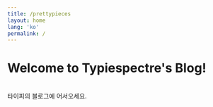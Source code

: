 ```yaml
---
title: /prettypieces
layout: home
lang: 'ko'
permalink: /
---
```


# Welcome to Typiespectre's Blog!
<br />타이피의 블로그에 어서오세요.